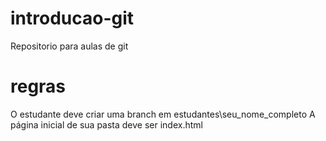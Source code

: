 # introducao-git
Repositorio para aulas de git

# regras
O estudante deve criar uma branch em estudantes\seu_nome_completo
A página inicial de sua pasta deve ser index.html
